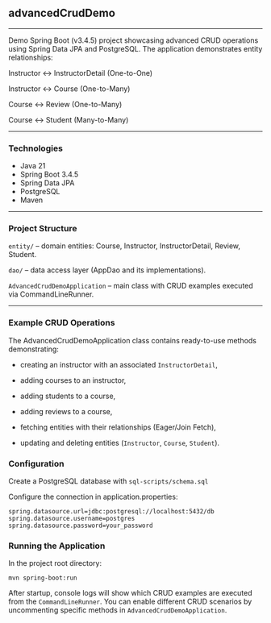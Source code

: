 ## advancedCrudDemo
***

Demo Spring Boot (v3.4.5) project showcasing advanced CRUD operations using Spring Data JPA and PostgreSQL.
The application demonstrates entity relationships:

Instructor ↔ InstructorDetail (One-to-One)

Instructor ↔ Course (One-to-Many)

Course ↔ Review (One-to-Many)

Course ↔ Student (Many-to-Many)

---
### Technologies

- Java 21
- Spring Boot 3.4.5
- Spring Data JPA
- PostgreSQL
- Maven

---
### Project Structure

`entity/` – domain entities: Course, Instructor, InstructorDetail, Review, Student.

`dao/` – data access layer (AppDao and its implementations).

`AdvancedCrudDemoApplication` – main class with CRUD examples executed via CommandLineRunner.

---
### Example CRUD Operations

The AdvancedCrudDemoApplication class contains ready-to-use methods demonstrating:

- creating an instructor with an associated `InstructorDetail`,

- adding courses to an instructor,

- adding students to a course,

- adding reviews to a course,

- fetching entities with their relationships (Eager/Join Fetch),

- updating and deleting entities (`Instructor`, `Course`, `Student`).


### Configuration

Create a PostgreSQL database with `sql-scripts/schema.sql`

Configure the connection in application.properties:
```
spring.datasource.url=jdbc:postgresql://localhost:5432/db
spring.datasource.username=postgres
spring.datasource.password=your_password
```


### Running the Application

In the project root directory:
```
mvn spring-boot:run
```

After startup, console logs will show which CRUD examples are executed from the `CommandLineRunner`.
You can enable different CRUD scenarios by uncommenting specific methods in `AdvancedCrudDemoApplication`.